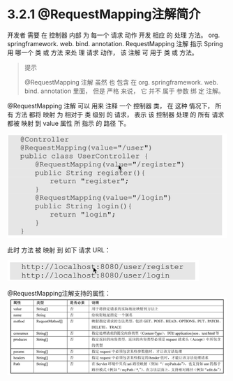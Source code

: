 # 3.2.1 @RequestMapping注解简介

开发者 需要 在 控制器 内部 为 每一个 请求 动作 开发 相应 的 处理 方法。 org. springframework. web. bind. annotation. RequestMapping 注解 指示 Spring 用 哪一个 类 或 方法 来处 理 请求 动作， 该 注解 可 用于 类 或 方法。

> 提示
>
> @RequestMapping 注解 虽然 也 包含 在 org. springframework. web. bind. annotation 里面， 但是 严格 来说， 它 并不 属于 参数 绑 定 注解。

@RequestMapping 注解 可以 用来 注释 一个 控制器 类， 在 这种 情况下， 所有 方法 都将 映射 为 相对于 类 级别 的 请求， 表示 该 控制器 处理 的 所有 请求 都被 映射 到 value 属性 所 指示 的 路径 下。

![](/assets/@RequestMapping修饰控制器类.png)

此时 方法 被 映射 到 如下 请求 URL：

![](/assets/@RequestMapping修饰控制器方法映射URL.png)

@RequestMapping注解支持的属性：![](/assets/@RequestMapping支持的属性.png)

